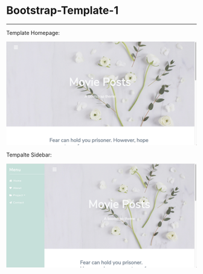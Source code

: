 # Bootstrap-Template-1

***

Template Homepage:  

  ![alt](https://github.com/zoecooperwei/image-library/blob/master/bootstrap1/b1-home.png)
  
Tempalte Sidebar:

  ![alt](https://github.com/zoecooperwei/image-library/blob/master/bootstrap1/b1-sidebar.png)
